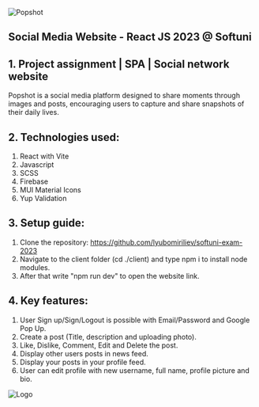 
![Popshot](https://i.imgur.com/vGSmAQY.jpg)

## Social Media Website - React JS 2023 @ Softuni



## 1. Project assignment | SPA | Social network website

Popshot is a social media platform designed to share moments through images and posts, encouraging users to capture and share snapshots of their daily lives.

## 2. Technologies used:
  1. React with Vite
  2. Javascript
  3. SCSS
  4. Firebase
  5. MUI Material Icons
  6. Yup Validation


## 3. Setup guide:
  1. Clone the repository: https://github.com/lyubomiriliev/softuni-exam-2023
  2. Navigate to the client folder (cd ./client) and type npm i to install node modules.
  3. After that write "npm run dev" to open the website link.

## 4. Key features:
  1. User Sign up/Sign/Logout is possible with Email/Password and Google Pop Up.
  2. Create a post (Title, description and uploading photo).
  3. Like, Dislike, Comment, Edit and Delete the post.
  4. Display other users posts in news feed.
  5. Display your posts in your profile feed.
  6. User can edit profile with new username, full name, profile picture and bio.

    
![Logo](https://i.imgur.com/BlynGmW.png)
